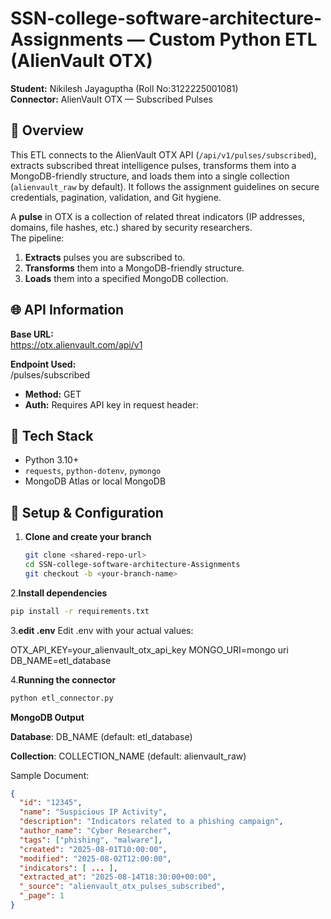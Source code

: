# SSN-college-software-architecture-Assignments — Custom Python ETL (AlienVault OTX)

**Student:** Nikilesh Jayaguptha (Roll No:3122225001081)  
**Connector:** AlienVault OTX — Subscribed Pulses 

## 📌 Overview
This ETL connects to the AlienVault OTX API (`/api/v1/pulses/subscribed`), extracts subscribed threat intelligence pulses, transforms them into a MongoDB-friendly structure, and loads them into a single collection (`alienvault_raw` by default). It follows the assignment guidelines on secure credentials, pagination, validation, and Git hygiene.

A **pulse** in OTX is a collection of related threat indicators (IP addresses, domains, file hashes, etc.) shared by security researchers.  
The pipeline:
1. **Extracts** pulses you are subscribed to.
2. **Transforms** them into a MongoDB-friendly structure.
3. **Loads** them into a specified MongoDB collection.

## 🌐 API Information

**Base URL:**  
https://otx.alienvault.com/api/v1


**Endpoint Used:**  
/pulses/subscribed


- **Method:** GET  
- **Auth:** Requires API key in request header:  


## 🧰 Tech Stack
- Python 3.10+  
- `requests`, `python-dotenv`, `pymongo`  
- MongoDB Atlas or local MongoDB

## 🔐 Setup & Configuration

1. **Clone and create your branch**
   ```bash
   git clone <shared-repo-url>
   cd SSN-college-software-architecture-Assignments
   git checkout -b <your-branch-name>

2.**Install dependencies**
```bash
pip install -r requirements.txt
```
3.**edit .env**
Edit .env with your actual values:

OTX_API_KEY=your_alienvault_otx_api_key
MONGO_URI=mongo uri
DB_NAME=etl_database

4.**Running the connector**
```bash
python etl_connector.py
```



**MongoDB Output**

**Database**: DB_NAME (default: etl_database)

**Collection**: COLLECTION_NAME (default: alienvault_raw)

Sample Document:
```json
{
  "id": "12345",
  "name": "Suspicious IP Activity",
  "description": "Indicators related to a phishing campaign",
  "author_name": "Cyber Researcher",
  "tags": ["phishing", "malware"],
  "created": "2025-08-01T10:00:00",
  "modified": "2025-08-02T12:00:00",
  "indicators": [ ... ],
  "extracted_at": "2025-08-14T18:30:00+00:00",
  "_source": "alienvault_otx_pulses_subscribed",
  "_page": 1
}
```